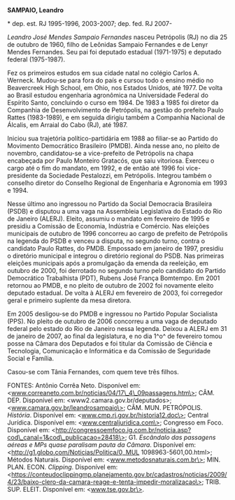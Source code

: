 **SAMPAIO, Leandro**

\* dep. est. RJ 1995-1996, 2003-2007; dep. fed. RJ 2007-

*Leandro José Mendes Sampaio Fernandes* nasceu Petrópolis (RJ) no dia 25
de outubro de 1960, filho de Leônidas Sampaio Fernandes e de Lenyr
Mendes Fernandes. Seu pai foi deputado estadual (1971-1975) e deputado
federal (1975-1987).

Fez os primeiros estudos em sua cidade natal no colégio Carlos A.
Werneck. Mudou-se para fora do país e cursou todo o ensino médio no
Beavercreek High School, em Ohio, nos Estados Unidos, até 1977. De volta
ao Brasil estudou engenharia agronômica na Universidade Federal do
Espírito Santo, concluindo o curso em 1984. De 1983 a 1985 foi diretor
da Companhia de Desenvolvimento de Petrópolis, na gestão do prefeito
Paulo Rattes (1983-1989), e em seguida dirigiu também a Companhia
Nacional de Álcalis, em Arraial do Cabo (RJ), até 1987.

Iniciou sua trajetória político-partidária em 1988 ao filiar-se ao
Partido do Movimento Democrático Brasileiro (PMDB). Ainda nesse ano, no
pleito de novembro, candidatou-se a vice-prefeito de Petrópolis na chapa
encabeçada por Paulo Monteiro Gratacós, que saiu vitoriosa. Exerceu o
cargo até o fim do mandato, em 1992, e de então até 1996 foi
vice-presidente da Sociedade Pestalozzi, em Petrópolis. Integrou também
o conselho diretor do Conselho Regional de Engenharia e Agronomia em
1993 e 1994.

Nesse último ano ingressou no Partido da Social Democracia Brasileira
(PSDB) e disputou a uma vaga na Assembleia Legislativa do Estado do Rio
de Janeiro (ALERJ). Eleito, assumiu o mandato em fevereiro de 1995 e
presidiu a Comissão de Economia, Indústria e Comércio. Nas eleições
municipais de outubro de 1996 concorreu ao cargo de prefeito de
Petrópolis na legenda do PSDB e venceu a disputa, no segundo turno,
contra o candidato Paulo Rattes, do PMDB. Empossado em janeiro de 1997,
presidiu o diretório municipal e integrou o diretório regional do PSDB.
Nas primeiras eleições municipais após a promulgação da emenda da
reeleição, em outubro de 2000, foi derrotado no segundo turno pelo
candidato do Partido Democrático Trabalhista (PDT), Rubens José França
Bomtempo. Em 2001 retornou ao PMDB, e no pleito de outubro de 2002 foi
novamente eleito deputado estadual. De volta à ALERJ em fevereiro de
2003, foi corregedor geral e primeiro suplente da mesa diretora.

Em 2005 desligou-se do PMDB e ingressou no Partido Popular Socialista
(PPS). No pleito de outubro de 2006 concorreu a uma vaga de deputado
federal pelo estado do Rio de Janeiro nessa legenda. Deixou a ALERJ em
31 de janeiro de 2007, ao final da legislatura, e no dia 1^o^ de
fevereiro tomou posse na Câmara dos Deputados e foi titular da Comissão
de Ciência e Tecnologia, Comunicação e Informática e da Comissão de
Seguridade Social e Família.

Casou-se com Tânia Fernandes, com quem teve três filhos.

FONTES: Antônio Corrêa Neto. Disponível em:
\<www.correaneto.com.br/noticias/04/17\_4\_09passagens.htm\>; CÂM. DEP.
Disponível em: \<www2.camara.gov.br/deputados\>;
\<www.camara.gov.br/leandrosampaio\>; CÂM. MUN. PETRÓPOLIS. *História*.
Disponível em: \<www.cmp.rj.gov.br/historia12.doc\>; Central Jurídica.
Disponível em: \<www.centraljuridica.com\>; Congresso em Foco.
Disponível em:
\<http://congressoemfoco.ig.com.br/noticia.asp?cod\_canal=1&cod\_publicacao=28418\>;
G1. *Escândalo das passagens aéreas e MPs quase paralisam pauta da
Câmara*. Disponível em: \<http://g1.globo.com/Noticias/Politica/0,,MUL
1098963-5601,00.html\>; Métodos Naturais. Disponível em:
\<www.metodosnaturais.com.br\>; MIN. PLAN. ECON. *Clipping*. Disponível
em:
\<https://conteudoclippingmp.planejamento.gov.br/cadastros/noticias/2009/4/23/baixo-clero-da-camara-reage-e-tenta-impedir-moralizacao\>;
TRIB. SUP. ELEIT. Disponível em: \<www.tse.gov.br\>.
